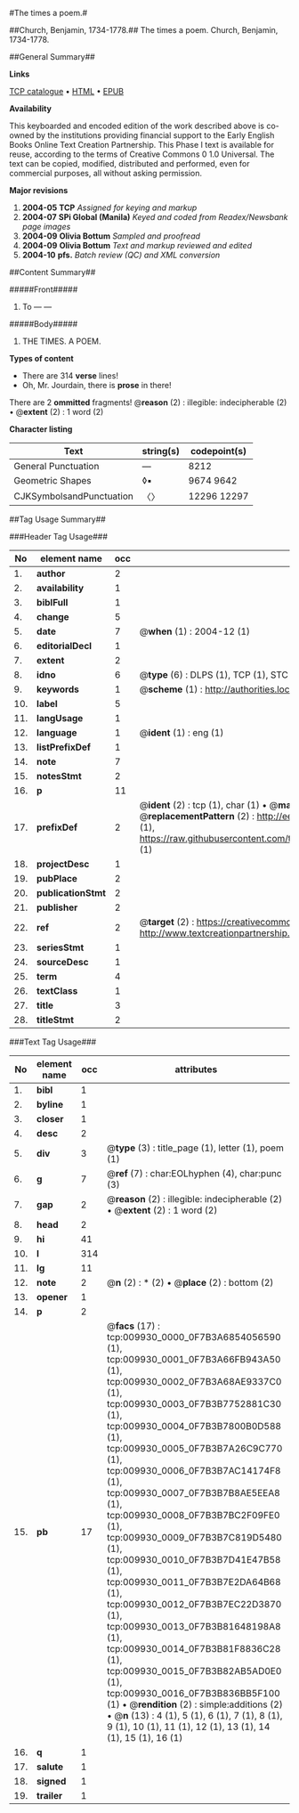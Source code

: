 #The times a poem.#

##Church, Benjamin, 1734-1778.##
The times a poem.
Church, Benjamin, 1734-1778.

##General Summary##

**Links**

[TCP catalogue](http://www.ota.ox.ac.uk/tcp/)  • 
[HTML](http://tei.it.ox.ac.uk/tcp/Texts-HTML/free/N07/N07783.html)  • 
[EPUB](http://tei.it.ox.ac.uk/tcp/Texts-EPUB/free/N07/N07783.epub)

**Availability**

This keyboarded and encoded edition of the
	       work described above is co-owned by the institutions
	       providing financial support to the Early English Books
	       Online Text Creation Partnership. This Phase I text is
	       available for reuse, according to the terms of Creative
	       Commons 0 1.0 Universal. The text can be copied,
	       modified, distributed and performed, even for
	       commercial purposes, all without asking permission.

**Major revisions**

1. __2004-05__ __TCP__ *Assigned for keying and markup*
1. __2004-07__ __SPi Global (Manila)__ *Keyed and coded from Readex/Newsbank page images*
1. __2004-09__ __Olivia Bottum__ *Sampled and proofread*
1. __2004-09__ __Olivia Bottum__ *Text and markup reviewed and edited*
1. __2004-10__ __pfs.__ *Batch review (QC) and XML conversion*

##Content Summary##

#####Front#####

1. To — —

#####Body#####

1. THE TIMES. A POEM.

**Types of content**

  * There are 314 **verse** lines!
  * Oh, Mr. Jourdain, there is **prose** in there!

There are 2 **ommitted** fragments! 
 @__reason__ (2) : illegible: indecipherable (2)  •  @__extent__ (2) : 1 word (2)

**Character listing**


|Text|string(s)|codepoint(s)|
|---|---|---|
|General Punctuation|—|8212|
|Geometric Shapes|◊▪|9674 9642|
|CJKSymbolsandPunctuation|〈〉|12296 12297|

##Tag Usage Summary##

###Header Tag Usage###

|No|element name|occ|attributes|
|---|---|---|---|
|1.|__author__|2||
|2.|__availability__|1||
|3.|__biblFull__|1||
|4.|__change__|5||
|5.|__date__|7| @__when__ (1) : 2004-12 (1)|
|6.|__editorialDecl__|1||
|7.|__extent__|2||
|8.|__idno__|6| @__type__ (6) : DLPS (1), TCP (1), STC (1), NOTIS (1), IMAGE-SET (1), EVANS-CITATION (1)|
|9.|__keywords__|1| @__scheme__ (1) : http://authorities.loc.gov/ (1)|
|10.|__label__|5||
|11.|__langUsage__|1||
|12.|__language__|1| @__ident__ (1) : eng (1)|
|13.|__listPrefixDef__|1||
|14.|__note__|7||
|15.|__notesStmt__|2||
|16.|__p__|11||
|17.|__prefixDef__|2| @__ident__ (2) : tcp (1), char (1)  •  @__matchPattern__ (2) : ([0-9\-]+):([0-9IVX]+) (1), (.+) (1)  •  @__replacementPattern__ (2) : http://eebo.chadwyck.com/downloadtiff?vid=$1&page=$2 (1), https://raw.githubusercontent.com/textcreationpartnership/Texts/master/tcpchars.xml#$1 (1)|
|18.|__projectDesc__|1||
|19.|__pubPlace__|2||
|20.|__publicationStmt__|2||
|21.|__publisher__|2||
|22.|__ref__|2| @__target__ (2) : https://creativecommons.org/publicdomain/zero/1.0/ (1), http://www.textcreationpartnership.org/docs/. (1)|
|23.|__seriesStmt__|1||
|24.|__sourceDesc__|1||
|25.|__term__|4||
|26.|__textClass__|1||
|27.|__title__|3||
|28.|__titleStmt__|2||


###Text Tag Usage###

|No|element name|occ|attributes|
|---|---|---|---|
|1.|__bibl__|1||
|2.|__byline__|1||
|3.|__closer__|1||
|4.|__desc__|2||
|5.|__div__|3| @__type__ (3) : title_page (1), letter (1), poem (1)|
|6.|__g__|7| @__ref__ (7) : char:EOLhyphen (4), char:punc (3)|
|7.|__gap__|2| @__reason__ (2) : illegible: indecipherable (2)  •  @__extent__ (2) : 1 word (2)|
|8.|__head__|2||
|9.|__hi__|41||
|10.|__l__|314||
|11.|__lg__|11||
|12.|__note__|2| @__n__ (2) : * (2)  •  @__place__ (2) : bottom (2)|
|13.|__opener__|1||
|14.|__p__|2||
|15.|__pb__|17| @__facs__ (17) : tcp:009930_0000_0F7B3A6854056590 (1), tcp:009930_0001_0F7B3A66FB943A50 (1), tcp:009930_0002_0F7B3A68AE9337C0 (1), tcp:009930_0003_0F7B3B7752881C30 (1), tcp:009930_0004_0F7B3B7800B0D588 (1), tcp:009930_0005_0F7B3B7A26C9C770 (1), tcp:009930_0006_0F7B3B7AC14174F8 (1), tcp:009930_0007_0F7B3B7B8AE5EEA8 (1), tcp:009930_0008_0F7B3B7BC2F09FE0 (1), tcp:009930_0009_0F7B3B7C819D5480 (1), tcp:009930_0010_0F7B3B7D41E47B58 (1), tcp:009930_0011_0F7B3B7E2DA64B68 (1), tcp:009930_0012_0F7B3B7EC22D3870 (1), tcp:009930_0013_0F7B3B81648198A8 (1), tcp:009930_0014_0F7B3B81F8836C28 (1), tcp:009930_0015_0F7B3B82AB5AD0E0 (1), tcp:009930_0016_0F7B3B836BB5F100 (1)  •  @__rendition__ (2) : simple:additions (2)  •  @__n__ (13) : 4 (1), 5 (1), 6 (1), 7 (1), 8 (1), 9 (1), 10 (1), 11 (1), 12 (1), 13 (1), 14 (1), 15 (1), 16 (1)|
|16.|__q__|1||
|17.|__salute__|1||
|18.|__signed__|1||
|19.|__trailer__|1||
